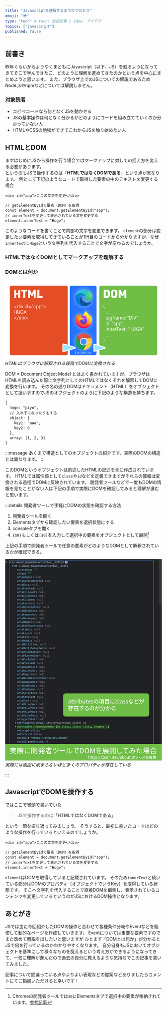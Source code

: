 ```yaml
---
title: "Javascriptを理解するまでのプロセス"
emoji: "😎"
type: "tech" # tech: 技術記事 / idea: アイデア
topics: ["javascript"]
published: false
---
```


## 前書き

昨年ぐらいからようやくまともにJavascript（以下、JS）を触るようになってきてそこで学んできたこ、どのように理解を進めてきたのかという点を中心にまとめようと思います。
また、ブラウザ上でのJSについての解説であるためNode.jsやnpmなどについては解説しません。

### 対象読者

- コピペコードなら何となくJSを動かせる
- JSの基本操作は何となく分かるがどのようにコードを組み立てていくのか分かっていない人
- HTMLやCSSの勉強ができてこれからJSを触り始めたい人

## HTMLとDOM

まずはじめにJSから操作を行う場合ではマークアップに対しての捉え方を変える必要があります。  
というのもJSで操作するのは「**HTMLではなくDOMである**」という点が異なります。
例として下記のようなコードで取得した要素の中のテキストを変更する場合

```html:HTML
<div id="app">ここの文章を変更</div>
```

```js:javascript
// getElementByIdで要素（DOM）を取得
const element = document.getElementById("app");
// innerTextを変更して表示されている文を変更する
element.innerText = "Hoge";
```

このようなコードを書くことで内部の文字を変更できます。
`element`の部分は変更したい要素を取得してきていることが1行目のコードから分かりますが、なぜ`innerText`に`Hoge`という文字列を代入することで文字が変わるのでしょうか。

### HTMLではなくDOMとしてマークアップを理解する

### DOMとは何か

![](/images/articles/what-is-javascript/dom.png)
*HTMLはブラウザに解釈される段階でDOMに変換される*

DOM = Document Object Model
とはよく書かれていますが、ブラウザはHTMLを読み込んだ際に文字列としてのHTMLではなくそれを解釈してDOMに変換を行います。
その名の通りDOMはドキュメント（HTML）をオブジェクトとして扱いますのでJSのオブジェクトのように下記のような構造を持ちます。

```js:javascript
{
  hoge: "piyo",
  // 入れ子になったりもする
  object: {
    key1: "aaa",
    key2: 0
  },
  array: [1, 2, 3]
}
```

:::message
あくまで構造としてのオブジェクトの紹介です、実際のDOMの構造とは異なります。
:::

このDOMというオブジェクトは前述したHTMLの記述を元に作成されています。
HTMLでは属性値として`class`や`id`などを定義できますがそれらの情報は変換される過程でDOMに反映されています。
開発者ツールなどで一度もDOMの情報を見たことがない人は下記の手順で実際にDOMを確認してみると理解が進むと思います。

:::details 開発者ツールで手軽にDOMの状態を確認する方法

1. 開発者ツールを開く
2. Elementsタブから確認したい要素を選択状態にする
3. consoleタブを開く
4. `{$0}`もしくは`[$0]`を入力して選択中の要素をオブジェクトとして展開[^1]

[^1]: Chromeの開発者ツールでは`$0`にElementsタブで選択中の要素が格納されています。[参考記事](https://qiita.com/Tsuyoshi84/items/4ada593c76b0a1339b6e#%E7%9B%B4%E8%BF%91%E3%81%AB%E9%81%B8%E6%8A%9E%E3%81%97%E3%81%9F%E8%A6%81%E7%B4%A0%E3%81%AE%E5%8F%82%E7%85%A7)

上記の手順で開発者ツールで任意の要素がどのようなDOMとして解釈されているかが確認できる。

![実際に開発者ツールでDOMを展開した場合、attributesの項目にclassなどが表示されている](/images/articles/what-is-javascript/dom-on-devtool.jpg)
*実際には画面に収まらないほど多くのプロパティが存在している*

:::

## JavascriptでDOMを操作する

ではここで冒頭で書いていた
> JSで操作するのは「**HTMLではなくDOMである**」

という一節を振り返ってみましょう。
そうすると、最初に書いたコードはどのような操作を行っているといえるのでしょうか。

```html:HTML
<div id="app">ここの文章を変更</div>
```

```js:Javascript
// getElementByIdで要素（DOM）を取得
const element = document.getElementById("app");
// innerTextを変更して表示されている文を変更する
element.innerText = "Hoge";
```

`element`はDOMを取得していると記載されています。
そのため`innerText`と続いている部分はDOMのプロパティ（オブジェクトでいうKey）を取得している状態です。
そこへ文字列を代入することで直接DOMを編集し、表示されているコンテンツを変更しているというのがJSにおけるDOM操作となります。

## あとがき

JSでは主に今回紹介したDOMの操作と合わせて各種条件分岐やEventなどを駆使して動的なページを作成していきます。
Eventについては重要な要素ですのでまた改めて解説を出したいと思いますが
ひとまず「DOMとは何か」が分かるとJSで何を行っているのかわかりやすくなります。
自分自身もJSにおいてオブジェクトを基準にして様々なものを捉えるという考え方ができるようになってきて、一気に理解が進んだので過去の自分に教えるような気持ちでこの記事を書いてみました。

記事について間違っている点やよりよい表現などの提案などありましたらコメントにてご指摘いただけると幸いです！
